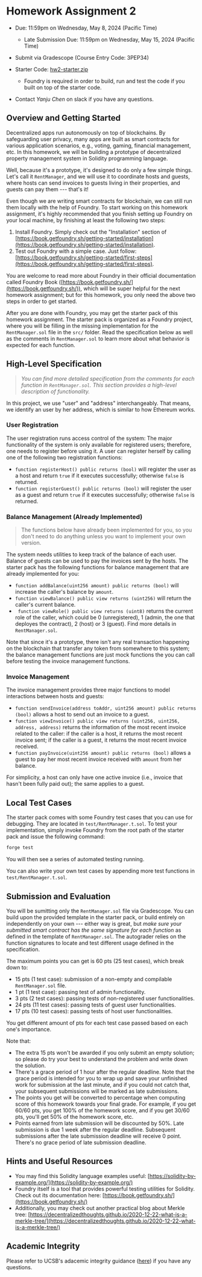 # Homework Assignment 2

- Due: 11:59pm on Wednesday, May 8, 2024 (Pacific Time)
  - Late Submission Due: 11:59pm on Wednesday, May 15, 2024 (Pacific Time)
- Submit via Gradescope (Course Entry Code: 3PEP34)
- Starter Code: [hw2-starter.zip](./hw2-starter.zip)
  - Foundry is required in order to build, run and test the code if you built on top of the starter code.

- Contact *Yanju Chen* on slack if you have any questions.

## Overview and Getting Started

Decentralized apps run autonomously on top of blockchains. By safeguarding user privacy, many apps are built as smart contracts for various application scenarios, e.g., voting, gaming, financial management, etc. In this homework, we will be building a prototype of decentralized property management system in Solidity programming language.

Well, because it's a prototype, it's designed to do only a few simple things. Let's call it `RentManager`, and we will use it to coordinate hosts and guests, where hosts can send invoices to guests living in their properties, and guests can pay them --- that's it!

Even though we are writing smart contracts for blockchain, we can still run them locally with the help of Foundry. To start working on this homework assignment, it's highly recommended that you finish setting up Foundry on your local machine, by finishing at least the following two steps:

1. Install Foundry. Simply check out the "Installation" section of [https://book.getfoundry.sh/getting-started/installation](https://book.getfoundry.sh/getting-started/installation).
2. Test out Foundry with a simple case. Just follow: [https://book.getfoundry.sh/getting-started/first-steps](https://book.getfoundry.sh/getting-started/first-steps).

You are welcome to read more about Foundry in their official documentation called Foundry Book ([https://book.getfoundry.sh/](https://book.getfoundry.sh/)), which will be super helpful for the next homework assignment; but for this homework, you only need the above two steps in order to get started.

After you are done with Foundry, you may get the starter pack of this homework assignment. The starter pack is organized as a Foundry project, where you will be filling in the missing implementation for the `RentManager.sol` file in the `src/` folder. Read the specification below as well as the comments in `RentManager.sol` to learn more about what behavior is expected for each function.

## High-Level Specification

>  *You can find more detailed specification from the comments for each function in `RentManager.sol`. This section provides a high-level description of functionality.*

In this project, we use "user" and "address" interchangeably. That means, we identify an user by her address, which is similar to how Ethereum works.

### User Registration

The user registration runs access control of the system: The major functionality of the system is only available for registered users; therefore, one needs to register before using it. A user can register herself by calling one of the following two registration functions:

- `function registerHost() public returns (bool)` will register the user as a host and return `true` if it executes successfully; otherwise `false` is returned.
- `function registerGuest() public returns (bool)` will register the user as a guest and return `true` if it executes successfully; otherwise `false` is returned.

### Balance Management (Already Implemented)

> The functions below have already been implemented for you, so you don't need to do anything unless you want to implement your own version.

The system needs utilities to keep track of the balance of each user. Balance of guests can be used to pay the invoices sent by the hosts. The starter pack has the following functions for balance management that are already implemented for you:

- `function addBalance(uint256 amount) public returns (bool)` will increase the caller's balance by `amount`. 
- `function viewBalance() public view returns (uint256)` will return the caller's current balance.
- ` function viewRole() public view returns (uint8)` returns the current role of the caller, which could be 0 (unregistered), 1 (admin, the one that deployes the contract), 2 (host) or 3 (guest). Find more details in `RentManager.sol`.

Note that since it's a prototype, there isn't any real transaction happening on the blockchain that transfer any token from somewhere to this system; the balance management functions are just mock functions the you can call before testing the invoice management functions.

### Invoice Management

The invoice management provides three major functions to model interactions between hosts and guests:

- `function sendInvoice(address toAddr, uint256 amount) public returns (bool)` allows a host to send out an invoice to a guest.
- `function viewInvoice() public view returns (uint256, uint256, address, address)` returns the information of the most recent invoice related to the caller: if the caller is a host, it returns the most recent invoice sent; if the caller is a guest, it returns the most recent invoice received.
- `function payInvoice(uint256 amount) public returns (bool)` allows a guest to pay her most recent invoice received with `amount` from her balance.

For simplicity, a host can only have one active invoice (i.e., invoice that hasn't been fully paid out); the same applies to a guest.

## Local Test Cases

The starter pack comes with some Foundry test cases that you can use for debugging. They are located in `test/RentManager.t.sol`. To test your implementation, simply invoke Foundry from the root path of the starter pack and issue the following command:

```bash
forge test
```

You will then see a series of automated testing running.

You can also write your own test cases by appending more test functions in `test/RentManager.t.sol`.

## Submission and Evaluation

You will be sumitting only the `RentManager.sol` file via Gradescope. You can build upon the provided template in the starter pack, or build entirely on independently on your own --- either way is great, but *make sure your submitted smart contract has the same signature for each function* as defined in the template of `RentManager.sol`. The autograder relies on the function signatures to locate and test different usage defined in the specification.

The maximum points you can get is 60 pts (25 test cases), which break down to:

- 15 pts (1 test case): submission of a non-empty and compilable `RentManager.sol` file.
- 1 pt (1 test case): passing test of admin functionality.
- 3 pts (2 test cases): passing tests of non-registered user functionalities.
- 24 pts (11 test cases): passing tests of guest user functionalities.
- 17 pts (10 test cases): passing tests of host user functionalities.

You get different amount of pts for each test case passed based on each one's importance.

Note that:

- The extra 15 pts won't be awarded if you only submit an empty solution; so please do try your best to understand the problem and write down the solution.
- There's a grace period of 1 hour after the regular deadline. Note that the grace period is intended for you to wrap up and save your unfinished work for submission at the last minute, and if you could not catch that, your subsequent submissions will be marked as late submissions.
- The points you get will be converted to percentage when computing score of this homework towards your final grade. For example, if you get 60/60 pts, you get 100% of the homework score, and if you get 30/60 pts, you'll get 50% of the homework score, etc.
- Points earned from late submission will be discounted by 50%. Late submission is due 1 week after the regular deadline. Subsequent submissions after the late submission deadline will receive 0 point. There's no grace period of late submission deadline.

## Hints and Useful Resources

- You may find this Solidity language examples useful: [https://solidity-by-example.org/](https://solidity-by-example.org/)
- Foundry itself is a tool that provides powerful testing utilities for Solidity. Check out its documentation here: [https://book.getfoundry.sh/](https://book.getfoundry.sh/)
- Additionally, you may check out another practical blog about Merkle tree: [https://decentralizedthoughts.github.io/2020-12-22-what-is-a-merkle-tree/](https://decentralizedthoughts.github.io/2020-12-22-what-is-a-merkle-tree/)

## Academic Integrity

Please refer to UCSB's adacemic integrity guidance ([here](https://studentconduct.sa.ucsb.edu/academic-integrity)) if you have any questions.